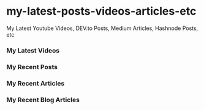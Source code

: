 # my-latest-posts-videos-articles-etc
My Latest Youtube Videos, DEV.to Posts, Medium Articles, Hashnode Posts, etc


### My Latest Videos

<!-- YOUTUBE-VIDEOS-LIST:START -->
<!-- YOUTUBE-VIDEOS-LIST:END -->


### My Recent Posts

<!-- DEVTO-BLOG-LIST:START -->
<!-- DEVTO-BLOG-LIST:END -->


### My Recent Articles

<!-- MEDIUM-ARTICLE-LIST:START -->
<!-- MEDIUM-ARTICLE_LIST:END -->

### My Recent Blog Articles

<!-- HASHNODE-BLOG-LIST:START -->
<!-- HASHNODE-BLOG-LIST:END -->
